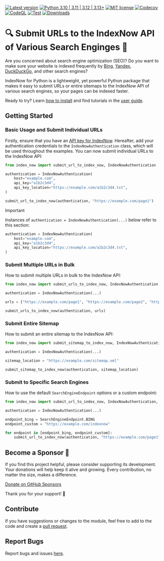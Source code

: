 [![Latest version](https://img.shields.io/static/v1?label=version&message=1.0.3&color=yellowgreen)](https://github.com/jakob-bagterp/index-now-for-python/releases/latest)
[![Python 3.10 | 3.11 | 3.12 | 3.13+](https://img.shields.io/static/v1?label=python&message=3.10%20|%203.11%20|%203.12%20|%203.13%2B&color=blueviolet)](https://www.python.org)
[![MIT license](https://img.shields.io/static/v1?label=license&message=MIT&color=blue)](https://github.com/jakob-bagterp/index-now-for-python/blob/master/LICENSE.md)
[![Codecov](https://codecov.io/gh/jakob-bagterp/index-now-for-python/branch/master/graph/badge.svg?token=SGVMPJ1JWI)](https://codecov.io/gh/jakob-bagterp/index-now-for-python)
[![CodeQL](https://github.com/jakob-bagterp/index-now-for-python/actions/workflows/codeql.yml/badge.svg)](https://github.com/jakob-bagterp/index-now-for-python/actions/workflows/codeql.yml)
[![Test](https://github.com/jakob-bagterp/index-now-for-python/actions/workflows/test.yml/badge.svg)](https://github.com/jakob-bagterp/index-now-for-python/actions/workflows/test.yml)
[![Downloads](https://static.pepy.tech/badge/index-now-for-python)](https://pepy.tech/project/index-now-for-python)

# 🔍 Submit URLs to the IndexNow API of Various Search Enginges 🔎
Are you concerned about search engine optimization (SEO)? Do you want to make sure your website is indexed frequently by [Bing](https://www.bing.com/indexnow), [Yandex](https://yandex.com/indexnow), [DuckDuckGo](https://duckduckgo.com/), and other search engines?

IndexNow for Python is a lightweight, yet powerful Python package that makes it easy to submit URLs or entire sitemaps to the IndexNow API of various search engines, so your pages can be indexed faster.

Ready to try? Learn [how to install](https://jakob-bagterp.github.io/index-now-for-python/getting-started/installation/) and find tutorials in the [user guide](https://jakob-bagterp.github.io/index-now-for-python/user-guide/).

## Getting Started
### Basic Usage and Submit Individual URLs
Firstly, ensure that you have an [API key for IndexNow](https://jakob-bagterp.github.io/index-now-for-python/user-guide/tips-and-tricks/generate-api-keys/). Hereafter, add your authentication credentials to the `IndexNowAuthentication` class, which will be used throughout the examples. You can now submit individual URLs to the IndexNow API:

```python
from index_now import submit_url_to_index_now, IndexNowAuthentication

authentication = IndexNowAuthentication(
    host="example.com",
    api_key="a1b2c3d4",
    api_key_location="https://example.com/a1b2c3d4.txt",
)

submit_url_to_index_now(authentication, "https://example.com/page1")
```

> [!IMPORTANT]
> Instances of `authentication = IndexNowAuthentication(...)` below refer to this section:
>
> ```python
> authentication = IndexNowAuthentication(
>     host="example.com",
>     api_key="a1b2c3d4",
>     api_key_location="https://example.com/a1b2c3d4.txt",
> )
> ```

### Submit Multiple URLs in Bulk
How to submit multiple URLs in bulk to the IndexNow API:

```python
from index_now import submit_urls_to_index_now, IndexNowAuthentication

authentication = IndexNowAuthentication(...)

urls = ["https://example.com/page1", "https://example.com/page2", "https://example.com/page3"]

submit_urls_to_index_now(authentication, urls)
```

### Submit Entire Sitemap
How to submit an entire sitemap to the IndexNow API:

```python
from index_now import submit_sitemap_to_index_now, IndexNowAuthentication

authentication = IndexNowAuthentication(...)

sitemap_location = "https://example.com/sitemap.xml"

submit_sitemap_to_index_now(authentication, sitemap_location)
```

### Submit to Specific Search Engines
How to use the default `SearchEngineEndpoint` options or a custom endpoint:

```python
from index_now import submit_url_to_index_now, IndexNowAuthentication, SearchEngineEndpoint

authentication = IndexNowAuthentication(...)

endpoint_bing = SearchEngineEndpoint.BING
endpoint_custom = "https://example.com/indexnow"

for endpoint in [endpoint_bing, endpoint_custom]:
    submit_url_to_index_now(authentication, "https://example.com/page1", endpoint)
```

## Become a Sponsor 🏅
If you find this project helpful, please consider supporting its development. Your donations will help keep it alive and growing. Every contribution, no matter the size, makes a difference.

[Donate on GitHub Sponsors](https://github.com/sponsors/jakob-bagterp)

Thank you for your support! 🙌

## Contribute
If you have suggestions or changes to the module, feel free to add to the code and create a [pull request](https://github.com/jakob-bagterp/index-now-for-python/pulls).

## Report Bugs
Report bugs and issues [here](https://github.com/jakob-bagterp/index-now-for-python/issues).
